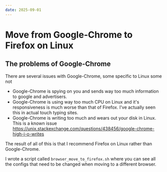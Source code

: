 ```yaml
---
date: 2025-09-01
---
```


# Move from Google-Chrome to Firefox on Linux

## The problems of Google-Chrome

There are several issues with Google-Chrome, some specific to Linux some not

* Google-Chrome is spying on you and sends way too much information to google and advertisers.
* Google-Chrome is using way too much CPU on Linux and it's responsiveness is much worse than that of Firefox. I've actually seen this in actual touch typing sites.
* Google-Chrome is writing too much and wears out your disk in Linux. This is a known issue https://unix.stackexchange.com/questions/438456/google-chrome-high-i-o-writes

The result of all of this is that I recommend Firefox on Linux rather than Google-Chrome.

I wrote a script called `browser_move_to_firefox.sh` where you can see all the configs that need to be changed when moving to a different browser.
